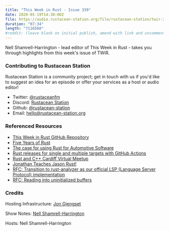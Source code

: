 ```yaml
---
title: "This Week in Rust - Issue 339"
date: 2020-05-19T14:30:00Z
file: https://audio.rustacean-station.org/file/rustacean-station/twir-2020-05-19.mp3
duration: "07:34"
length: "7116560"
#reddit: (leave blank on initial publish, amend with link and uncomment this line after Reddit thread has been posted)
---
```


Nell Shamrell-Harrington - lead editor of This Week in Rust - takes you through highlights from this week's issue of TWiR.

<!--
The episode introduction goes here.
The first paragraph should ideally be short, and is used in various
places as a "short description" for the episode. Any subsequent
paragraphs show up as "expanded description".
-->

### Contributing to Rustacean Station

<!-- You can probably leave this as-is -->

Rustacean Station is a community project; get in touch with us if you'd like to suggest an idea for an episode or offer your services as a host or audio editor!

 - Twitter: [@rustaceanfm](https://twitter.com/rustaceanfm)
 - Discord: [Rustacean Station](https://discord.gg/cHc3Gyc)
 - Github: [@rustacean-station](https://github.com/rustacean-station/)
 - Email: [hello@rustacean-station.org](mailto:hello@rustacean-station.org)

### Referenced Resources

- [This Week in Rust GitHub Repository](https://github.com/emberian/this-week-in-rust)
- [Five Years of Rust](https://blog.rust-lang.org/2020/05/15/five-years-of-rust.html)
- [The case for using Rust for Automotive Software](https://medium.com/@sojan.james/the-case-for-using-rust-for-automotive-software-19400779f126)
- [Rust releases for single and multiple targets with GitHub Actions](https://mateuscosta.me/rust-releases-with-github-actions)
- [Rust and C++ Cardiff Virtual Meetup](https://www.youtube.com/watch?v=s8WMaVU3EBs&feature=youtu.be)
- [Jonathan Teaches Jason Rust!](https://www.youtube.com/watch?v=EzQ7YIIo1rY&feature=youtu.be)
- [RFC: Transition to rust-analyzer as our official LSP (Language Server Protocol) implementation](https://github.com/rust-lang/rfcs/pull/2912)
- [RFC: Reading into uninitialized buffers](https://github.com/rust-lang/rfcs/pull/2930)


### Credits

Hosting Infrastructure: [Jon Gjengset](https://twitter.com/jonhoo/)

Show Notes: [Nell Shamrell-Harrington](https://twitter.com/nellshamrell)

Hosts: Nell Shamrell-Harrington
